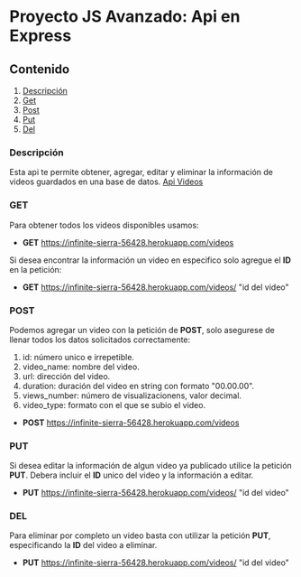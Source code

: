 # Proyecto JS Avanzado: Api en Express

## Contenido
1. [Descripción](#descripción)
2. [Get](#get)
3. [Post](#post)
4. [Put](#put)
5. [Del](#del)

### Descripción 
Esta api te permite obtener, agregar, editar y eliminar la información de videos guardados en una base de datos.
[Api Videos](https://infinite-sierra-56428.herokuapp.com/)

### GET
Para obtener todos los videos disponibles usamos:
- **GET** https://infinite-sierra-56428.herokuapp.com/videos

Si desea encontrar la información un video en especifico solo agregue el **ID** en la petición:
- **GET** https://infinite-sierra-56428.herokuapp.com/videos/ "id del video"

### POST
Podemos agregar un video con la petición de **POST**, solo asegurese de llenar todos los datos solicitados correctamente:
1. id: número unico e irrepetible.
2. video_name: nombre del video.
3. url: dirección del video.
4. duration: duración del video en string con formato "00.00.00".
5. views_number: número de visualizacionens, valor decimal.
6. video_type: formato con el que se subio el video.
- **POST** https://infinite-sierra-56428.herokuapp.com/videos

### PUT
Si desea editar la información de algun video ya publicado utilice la petición **PUT**. Debera incluir el **ID** unico del video y la información a editar.
- **PUT** https://infinite-sierra-56428.herokuapp.com/videos/ "id del video"

### DEL
Para eliminar por completo un video basta con utilizar la petición **PUT**, especificando la **ID** del video a eliminar.
- **PUT** https://infinite-sierra-56428.herokuapp.com/videos/ "id del video"